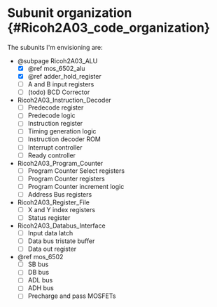# Subunit organization {#Ricoh2A03_code_organization}

The subunits I'm envisioning are:

- @subpage Ricoh2A03_ALU
    - [x] @ref mos_6502_alu
    - [x] @ref adder_hold_register
    - [ ] A and B input registers
    - [ ] (todo) BCD Corrector
- Ricoh2A03_Instruction_Decoder
    - [ ] Predecode register
    - [ ] Predecode logic
    - [ ] Instruction register
    - [ ] Timing generation logic
    - [ ] Instruction decoder ROM
    - [ ] Interrupt controller
    - [ ] Ready controller
- Ricoh2A03_Program_Counter
    - [ ] Program Counter Select registers
    - [ ] Program Counter registers
    - [ ] Program Counter increment logic
    - [ ] Address Bus registers
- Ricoh2A03_Register_File
    - [ ] X and Y index registers
    - [ ] Status register
- Ricoh2A03_Databus_Interface
    - [ ] Input data latch
    - [ ] Data bus tristate buffer
    - [ ] Data out register
- @ref mos_6502
    - [ ] SB bus
    - [ ] DB bus
    - [ ] ADL bus
    - [ ] ADH bus
    - [ ] Precharge and pass MOSFETs